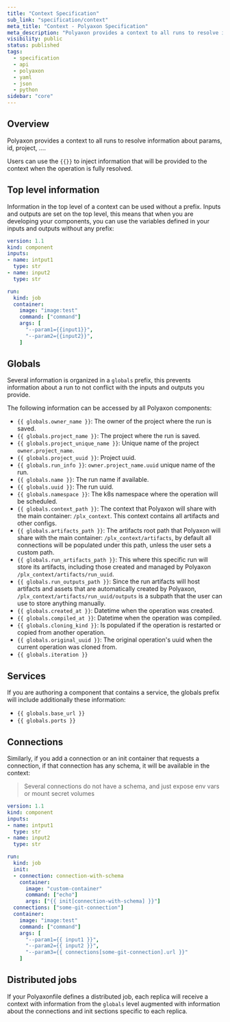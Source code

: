 ```yaml
---
title: "Context Specification"
sub_link: "specification/context"
meta_title: "Context - Polyaxon Specification"
meta_description: "Polyaxon provides a context to all runs to resolve information about params, id, project, ...."
visibility: public
status: published
tags:
  - specification
  - api
  - polyaxon
  - yaml
  - json
  - python
sidebar: "core"
---
```


## Overview

Polyaxon provides a context to all runs to resolve information about params, id, project, ....

Users can use the `{{}}` to inject information that will be provided to the context when the operation is fully resolved.

## Top level information

Information in the top level of a context can be used without a prefix.
Inputs and outputs are set on the top level, this means that when you are developing your components,
you can use the variables defined in your inputs and outputs without any prefix:

```yaml
version: 1.1
kind: component
inputs:
- name: intput1
  type: str
- name: input2
  type: str

run:
  kind: job
  container:
    image: "image:test"
    command: ["command"]
    args: [
      "--param1={{input1}}",
      "--param2={{input2}}",
    ]
```

## Globals

Several information is organized in a `globals` prefix,
this prevents information about a run to not conflict with the inputs and outputs you provide.

The following information can be accessed by all Polyaxon components:

 * `{{ globals.owner_name }}`: The owner of the project where the run is saved.
 * `{{ globals.project_name }}`: The project where the run is saved.
 * `{{ globals.project_unique_name }}`: Unique name of the project `owner.project_name`.
 * `{{ globals.project_uuid }}`: Project uuid.
 * `{{ globals.run_info }}`: `owner.project_name.uuid` unique name of the run.
 * `{{ globals.name }}`: The run name if available.
 * `{{ globals.uuid }}`: The run uuid.
 * `{{ globals.namespace }}`: The k8s namespace where the operation will be scheduled.
 * `{{ globals.context_path }}`: The context that Polyaxon will share with the main container: `/plx_context`. This context contains all artifacts and other configs.
 * `{{ globals.artifacts_path }}`: The artifacts root path that Polyaxon will share with the main container: `/plx_context/artifacts`, by default all connections will be populated under this path, unless the user sets a custom path.
 * `{{ globals.run_artifacts_path }}`: This where this specific run will store its artifacts, including those created and managed by Polyaxon `/plx_context/artifacts/run_uuid`.
 * `{{ globals.run_outputs_path }}`: Since the run artifacts will host artifacts and assets that are automatically created by Polyaxon, `/plx_context/artifacts/run_uuid/outputs` is a subpath that the user can use to store anything manually.
 * `{{ globals.created_at }}`: Datetime when the operation was created.
 * `{{ globals.compiled_at }}`: Datetime when the operation was compiled.
 * `{{ globals.cloning_kind }}`: Is populated if the operation is restarted or copied from another operation.
 * `{{ globals.original_uuid }}`: The original operation's uuid when the current operation was cloned from.
 * `{{ globals.iteration }}`

## Services

If you are authoring a component that contains a service, the globals prefix will include additionally these information:

 * `{{ globals.base_url }}`
 * `{{ globals.ports }}`

## Connections

Similarly, if you add a connection or an init container that requests a connection, if that connection has any schema, it will be available in the context:

> Several connections do not have a schema, and just expose env vars or mount secret volumes

```yaml
version: 1.1
kind: component
inputs:
- name: intput1
  type: str
- name: input2
  type: str

run:
  kind: job
  init:
  - connection: connection-with-schema
    container:
      image: "custom-container"
      command: ["echo"]
      args: ["{{ init[connection-with-schema] }}"]
  connections: ["some-git-connection"]
  container:
    image: "image:test"
    command: ["command"]
    args: [
      "--param1={{ input1 }}",
      "--param2={{ input2 }}",
      "--param3={{ connections[some-git-connection].url }}"
    ]
```

## Distributed jobs

If your Polyaxonfile defines a distributed job, each replica will receive a context with information from the `globals` level augmented with
information about the connections and init sections specific to each replica.

